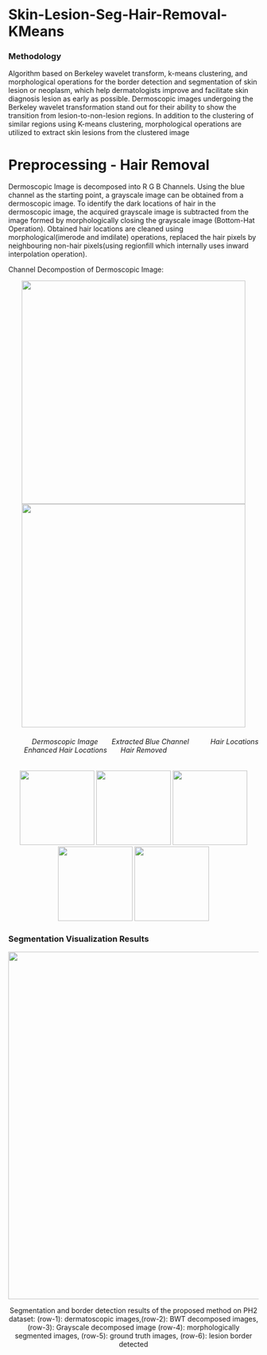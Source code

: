 # Skin-Lesion-Seg-Hair-Removal-KMeans

### Methodology 
Algorithm based on Berkeley wavelet transform, k-means clustering, and morphological operations for the border detection and segmentation of skin lesion or neoplasm, which help dermatologists improve and facilitate skin diagnosis lesion as early as possible. Dermoscopic images undergoing the Berkeley wavelet transformation stand out for their ability to show the transition from lesion-to-non-lesion regions. In addition to the clustering of similar regions using K-means clustering, morphological operations are utilized to extract skin lesions from the clustered image
# Preprocessing - Hair Removal
Dermoscopic Image is decomposed into R G B Channels. Using the blue channel as the starting point, a grayscale image can be obtained from a dermoscopic image. To identify the dark locations of hair in the dermoscopic image, the acquired grayscale image is subtracted from the image formed by morphologically closing the grayscale image (Bottom-Hat Operation). Obtained hair locations are cleaned using morphological(imerode and imdilate) operations, replaced the hair pixels by neighbouring non-hair pixels(using regionfill which internally uses inward interpolation operation).

Channel Decompostion of Dermoscopic Image:
<p align="center">
  <img src="https://user-images.githubusercontent.com/63542593/123533924-e8ddfc00-d736-11eb-87d0-5d5815128116.png" width="450">
  <img src="https://user-images.githubusercontent.com/63542593/123533923-e7accf00-d736-11eb-90d6-dadeeec6ed0b.png" width="450">
  </p>

###### &nbsp; &nbsp; &nbsp; &nbsp; &nbsp; &nbsp;  Dermoscopic Image &nbsp; &nbsp; &nbsp; Extracted Blue Channel &nbsp; &nbsp; &nbsp;  &nbsp; &nbsp; Hair Locations &nbsp; &nbsp; &nbsp; &nbsp; Enhanced Hair Locations &nbsp; &nbsp; &nbsp; Hair Removed  
  <p align="center">
  <img src="https://user-images.githubusercontent.com/63542593/123533611-62c0b600-d734-11eb-813e-4bab8c88adf4.png" width="150">
  <img src="https://user-images.githubusercontent.com/63542593/123533614-66543d00-d734-11eb-8834-86c2f286bda1.png" width="150">
  <img src="https://user-images.githubusercontent.com/63542593/123533616-681e0080-d734-11eb-99d0-7b031268abd3.png" width="150">
  <img src="https://user-images.githubusercontent.com/63542593/123533618-6b18f100-d734-11eb-88d9-ef5322231fac.png" width="150">
  <img src="https://user-images.githubusercontent.com/63542593/123533623-6eac7800-d734-11eb-8c63-00cae3c2df1a.png" width="150">
</p>

### Segmentation Visualization Results
<p align="center">
<img src="https://user-images.githubusercontent.com/63542593/123534258-89352000-d739-11eb-8e5a-062f839ff6c9.png" width="700">             
</p>
<p align="center">
Segmentation and border detection results of the proposed method on PH2 dataset: 
(row-1): dermatoscopic images,(row-2): BWT decomposed images, 
(row-3): Grayscale decomposed image (row-4): morphologically segmented images, 
(row-5): ground truth images, (row-6): lesion border detected           
</p>

